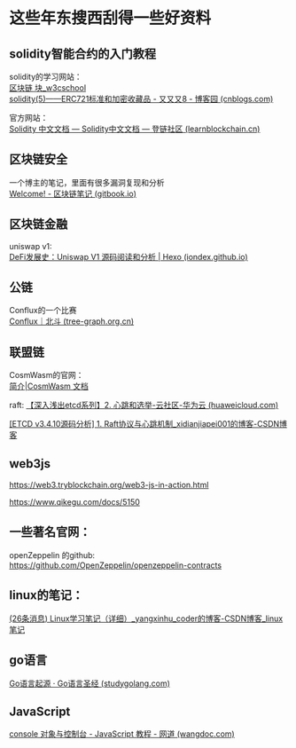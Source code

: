 # 这些年东搜西刮得一些好资料

## solidity智能合约的入门教程
solidity的学习网站：  
[区块链 块_w3cschool](https://www.w3cschool.cn/solidity/block-chain-blocks.html)  
[solidity(5)——ERC721标准和加密收藏品 - 又又又8 - 博客园 (cnblogs.com)](https://www.cnblogs.com/shuangaaa/p/14027803.html)


官方网站：  
[Solidity 中文文档 — Solidity中文文档 — 登链社区 (learnblockchain.cn)](https://learnblockchain.cn/docs/solidity/)

## 区块链安全
一个博主的笔记，里面有很多漏洞复现和分析  
[Welcome! - 区块链笔记 (gitbook.io)](https://8olidity.gitbook.io/qu-kuai-lian-bi-ji/)

## 区块链金融
uniswap v1:    
[DeFi发展史：Uniswap V1 源码阅读和分析 | Hexo (iondex.github.io)](https://iondex.github.io/2021/07/13/uniswap-v1-source-code/)

## 公链
Conflux的一个比赛  
[Conflux｜北斗 (tree-graph.org.cn)](https://edu.tree-graph.org.cn/course)

## 联盟链
CosmWasm的官网：  
[简介|CosmWasm 文档](https://docs.cosmwasm.com/docs/1.0/)  

raft:
[【深入浅出etcd系列】2. 心跳和选举-云社区-华为云 (huaweicloud.com)](https://bbs.huaweicloud.com/blogs/110887)

[[ETCD v3.4.10源码分析] 1. Raft协议与心跳机制_xidianjiapei001的博客-CSDN博客](https://blog.csdn.net/xidianjiapei001/article/details/113794217)

## web3js
https://web3.tryblockchain.org/web3-js-in-action.html

https://www.qikegu.com/docs/5150

## 一些著名官网：


openZeppelin 的github:  
https://github.com/OpenZeppelin/openzeppelin-contracts  

## linux的笔记：
[(26条消息) Linux学习笔记（详细）_yangxinhu_coder的博客-CSDN博客_linux笔记](https://blog.csdn.net/weixin_42425970/article/details/93328668)

## go语言
[Go语言起源 · Go语言圣经 (studygolang.com)](https://books.studygolang.com/gopl-zh/ch0/ch0-01.html)

## JavaScript
[console 对象与控制台 - JavaScript 教程 - 网道 (wangdoc.com)](https://wangdoc.com/javascript/features/console)
